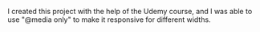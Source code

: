 I created this project with the help of the Udemy course, and I was able to use "@media only" to make it responsive for different widths. 
